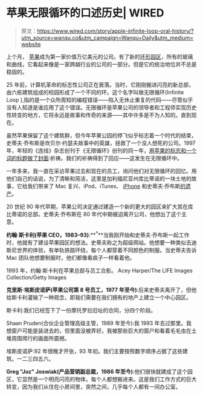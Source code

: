 # 苹果无限循环的口述历史| WIRED

> 原文：<https://www.wired.com/story/apple-infinite-loop-oral-history/?utm_source=wanqu.co&utm_campaign=Wanqu+Daily&utm_medium=website>

上个月， [苹果](https://www.wired.com/tag/apple/)成为第一家价值万亿美元的公司。有了新的[环形园区](https://www.wired.com/2017/05/apple-park-new-silicon-valley-campus/)，所有的玻璃和曲线，它看起来像是一家跨越行业的公司的一部分。但是它的统治地位并不总是稳固的。

25 年前，计算机革命的标志性公司正在衰落。当时，它刚刚搬进闪亮的新总部，由六栋建筑组成的校园形成了一个不同的环。这个名字叫做无限循环(Infinite Loop ),指的是一个众所周知的编程错误——陷入无休止重复的代码——尽管似乎没有人知道是谁应用了这个错误。无限循环是苹果公司的领导者和工程师实现历史性转变的地方，它将永远是故事和传奇的来源——其中许多是不为人知的。直到现在。

虽然苹果保留了这个建筑群，但今年苹果公园的停飞似乎标志着一个时代的结束，史蒂夫·乔布斯是坎贝尔·约瑟夫故事中的英雄，拯救了一个没人想死的公司。1997 年，年轻的《连线》杂志创刊于《无限循环》创刊的同一年，[用苹果的标志和](https://www.wired.com/1997/06/apple-3/)[一个词的标题做了封面](https://www.wired.com/2008/03/bz-apple-ourbad/):祈祷。我们的祈祷得到了回应——这发生在无限循环中。

一年多来，我一直在采访苹果过去和现在的员工，询问他们对无限循环的回忆。用他们自己的话说，为了清晰和简洁，这里是加利福尼亚州库比蒂诺的一块土地的故事，它给我们带来了 Mac 复兴、iPod、iTunes、 [iPhone](https://www.wired.com/2017/01/apple-iphone-10th-anniversary/) 和史蒂夫·乔布斯[的遗产](https://www.wired.com/2015/03/the-war-over-who-steve-jobs-was/)。

20 世纪 90 年代早期，苹果公司决定通过建造一个新的更大的园区来扩大其在库比蒂诺的总部。史蒂夫·乔布斯在 80 年代中期被迫离开公司，他想出了这个主意。

**约翰·斯卡利(苹果 CEO，1983–93)**:**<sup>*</sup>**当我刚开始和史蒂夫·乔布斯一起工作时，他就有了建设苹果园区的想法。史蒂夫称之为超级网站。他想要一种类似去迪斯尼世界的体验，有单轨铁路环绕，每个人都穿着不同颜色的制服。当史蒂夫告诉 Mac 团队他想要制服时，他们都像看疯子一样看着他。

 1993 年，约翰·斯卡利在苹果总部与员工合影。 Acey Harper/The LIFE Images Collection/Getty Images

**克里斯·埃斯皮诺萨(苹果公司第 8 号员工，1977 年至今)**:后来史蒂夫离开了，但他给斯卡利灌输了一种观念，即我们需要在我们拥有的地产上建立一个中心园区。

斯卡利:我们已经签下了一份摩托罗拉旧址的合同，分四个阶段。

Shaan Pruden(合伙企业管理高级主管，1989 年至今):我 1993 年去过那里。我想窗户可能是装进去的，但里面没被弄好。我被那些巨大的窗户和看着毛毛虫在土堆周围爬行的画面所震撼。

埃斯皮诺萨:92 年很晚才开张，93 年初。我们主要按照数字顺序占据了这些建筑。一二三四五六。

**Greg "Joz" Joswiak(产品营销副总裁，1986 年至今)**:他们很快就建成了这个园区，它显然是一个明亮闪亮的物体。每个人都想搬进来。这是我们工作方式的巨大转变，因为我们从住在小房间里，突然之间，几乎每个人都有一间办公室。